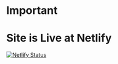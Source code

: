 # Important
# Site is Live at Netlify

[![Netlify Status](https://api.netlify.com/api/v1/badges/b770c696-e5bd-4675-961d-37977a5580b7/deploy-status)](https://app.netlify.com/sites/mehedie/deploys)
